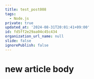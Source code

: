 ```yaml
---
title: test_post008
tags:
  - Node.js
private: true
updated_at: '2024-08-31T20:01:41+09:00'
id: fd5ff2e29aa04c45c434
organization_url_name: null
slide: false
ignorePublish: false
---
```

# new article body

